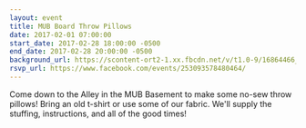 ```yaml
---
layout: event
title: MUB Board Throw Pillows
date: 2017-02-01 07:00:00
start_date: 2017-02-28 18:00:00 -0500
end_date: 2017-02-28 20:00:00 -0500
background_url: https://scontent-ort2-1.xx.fbcdn.net/v/t1.0-9/16864466_10153652670957325_7870862337494112934_n.jpg?oh=77f12e7b14cfaca5944d22e43d81e978&oe=592B3454
rsvp_url: https://www.facebook.com/events/253093578480464/
---
```


Come down to the Alley in the MUB Basement to make some no-sew throw pillows!
Bring an old t-shirt or use some of our fabric. We'll supply the stuffing,
instructions, and all of the good times!
